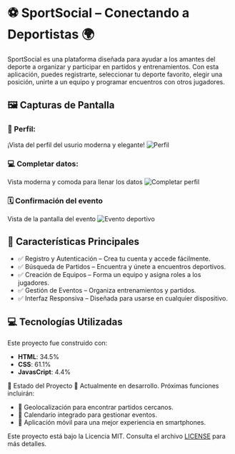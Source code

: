 # ⚽ SportSocial – Conectando a Deportistas 🌍

SportSocial es una plataforma diseñada para ayudar a los amantes del deporte a organizar y participar en partidos y entrenamientos. Con esta aplicación, puedes registrarte, seleccionar tu deporte favorito, elegir una posición, unirte a un equipo y programar encuentros con otros jugadores.

## 🖼️ Capturas de Pantalla

### 🌟 Perfil:
¡Vista del perfil del usurio moderna y elegante!
![Perfil](./assets/images/profile-capture.png)

### 💻 Completar datos:
Vista moderna y comoda para llenar los datos
![Completar perfil](./assets/images/complete-capture.png)

### 🗓️ Confirmación del evento
Vista de la pantalla del evento
![Evento deportivo](./assets/images/ficha-capture.png)

## 🎯 Características Principales

- ✅ Registro y Autenticación – Crea tu cuenta y accede fácilmente.
- ✅ Búsqueda de Partidos – Encuentra y únete a encuentros deportivos.
- ✅ Creación de Equipos – Forma un equipo y asigna roles a los jugadores.
- ✅ Gestión de Eventos – Organiza entrenamientos y partidos.
- ✅ Interfaz Responsiva – Diseñada para usarse en cualquier dispositivo.

## 💻 Tecnologías Utilizadas

Este proyecto fue construido con:

- **HTML**: 34.5%
- **CSS**: 61.1%
- **JavasCript**: 4.4%

🚧 Estado del Proyecto
🔧 Actualmente en desarrollo. Próximas funciones incluirán:

- 📍 Geolocalización para encontrar partidos cercanos.
- 📅 Calendario integrado para gestionar eventos.
- 📲 Aplicación móvil para una mejor experiencia en smartphones.

Este proyecto está bajo la Licencia MIT. Consulta el archivo [LICENSE](LICENSE) para más detalles.






